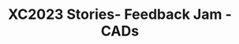 ---
title: XC2023 Stories- Feedback Jam - CADs
redirect_to: https://jamboard.google.com/d/1Wb-6Qdl_PAtS9kQyxNL94tMhpkK__YkfaaeQX9MuV_A/edit?usp=sharing
redirect_from: 
  - /XC23StoriesJam_CADs
  - /xc23storiesjam_cads
---